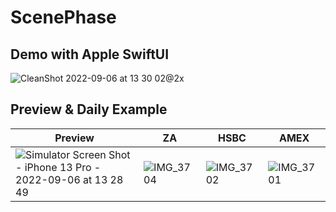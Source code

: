 # ScenePhase
## Demo with Apple SwiftUI

![CleanShot 2022-09-06 at 13 30 02@2x](https://user-images.githubusercontent.com/54872601/188556429-d84e9993-4f19-4ab3-9290-10280054f422.png)

## Preview & Daily Example
| Preview | ZA | HSBC | AMEX |
|---|---|---|---|
|![Simulator Screen Shot - iPhone 13 Pro - 2022-09-06 at 13 28 49](https://user-images.githubusercontent.com/54872601/188556478-ee94c854-b5f9-4be9-983f-a2ff94906a2f.png) | ![IMG_3704](https://user-images.githubusercontent.com/54872601/188556514-f9851cf6-2bfe-460e-9180-40a52ede5bdb.PNG) | ![IMG_3702](https://user-images.githubusercontent.com/54872601/188556518-11161481-139b-44d6-842c-31c5553b8ee6.PNG) | ![IMG_3701](https://user-images.githubusercontent.com/54872601/188556520-5a656e48-e853-4933-bb49-ccbf36d00ce7.PNG) |
